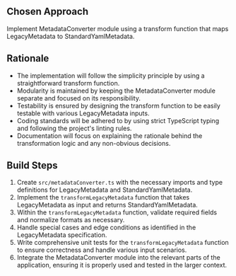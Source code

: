 ## Chosen Approach
Implement MetadataConverter module using a transform function that maps LegacyMetadata to StandardYamlMetadata.

## Rationale
- The implementation will follow the simplicity principle by using a straightforward transform function.
- Modularity is maintained by keeping the MetadataConverter module separate and focused on its responsibility.
- Testability is ensured by designing the transform function to be easily testable with various LegacyMetadata inputs.
- Coding standards will be adhered to by using strict TypeScript typing and following the project's linting rules.
- Documentation will focus on explaining the rationale behind the transformation logic and any non-obvious decisions.

## Build Steps
1. Create `src/metadataConverter.ts` with the necessary imports and type definitions for LegacyMetadata and StandardYamlMetadata.
2. Implement the `transformLegacyMetadata` function that takes LegacyMetadata as input and returns StandardYamlMetadata.
3. Within the `transformLegacyMetadata` function, validate required fields and normalize formats as necessary.
4. Handle special cases and edge conditions as identified in the LegacyMetadata specification.
5. Write comprehensive unit tests for the `transformLegacyMetadata` function to ensure correctness and handle various input scenarios.
6. Integrate the MetadataConverter module into the relevant parts of the application, ensuring it is properly used and tested in the larger context.

